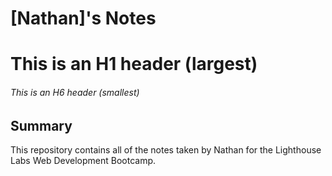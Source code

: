 # [Nathan]'s Notes
# This is an H1 header (largest)
###### This is an H6 header (smallest)
## Summary 

This repository contains all of the notes taken by Nathan for the Lighthouse Labs Web Development Bootcamp.